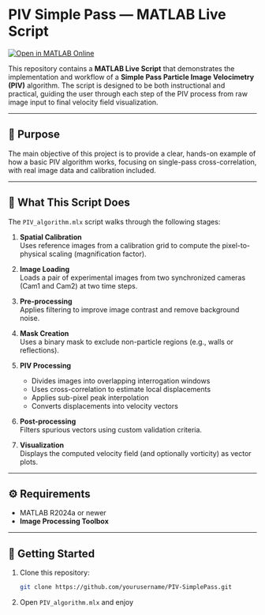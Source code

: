 # PIV Simple Pass — MATLAB Live Script

[![Open in MATLAB Online](https://www.mathworks.com/images/responsive/global/open-in-matlab-online.svg)](https://matlab.mathworks.com/open/github/v1?repo=lucapiombo/PIV-Simple-Pass)

This repository contains a **MATLAB Live Script** that demonstrates the implementation and workflow of a **Simple Pass Particle Image Velocimetry (PIV)** algorithm. The script is designed to be both instructional and practical, guiding the user through each step of the PIV process from raw image input to final velocity field visualization.

---

## 📖 Purpose

The main objective of this project is to provide a clear, hands-on example of how a basic PIV algorithm works, focusing on single-pass cross-correlation, with real image data and calibration included.

---

## 🧭 What This Script Does

The `PIV_algorithm.mlx` script walks through the following stages:

1. **Spatial Calibration**  
   Uses reference images from a calibration grid to compute the pixel-to-physical scaling (magnification factor).

2. **Image Loading**  
   Loads a pair of experimental images from two synchronized cameras (Cam1 and Cam2) at two time steps.

3. **Pre-processing**  
   Applies filtering to improve image contrast and remove background noise.

4. **Mask Creation**  
   Uses a binary mask to exclude non-particle regions (e.g., walls or reflections).

5. **PIV Processing**  
   - Divides images into overlapping interrogation windows  
   - Uses cross-correlation to estimate local displacements  
   - Applies sub-pixel peak interpolation  
   - Converts displacements into velocity vectors

6. **Post-processing**  
   Filters spurious vectors using custom validation criteria.

7. **Visualization**  
   Displays the computed velocity field (and optionally vorticity) as vector plots.

---

## ⚙️ Requirements

- MATLAB R2024a or newer
- **Image Processing Toolbox**

---

## 🚀 Getting Started

1. Clone this repository:
   ```bash
   git clone https://github.com/yourusername/PIV-SimplePass.git
2. Open `PIV_algorithm.mlx` and enjoy
